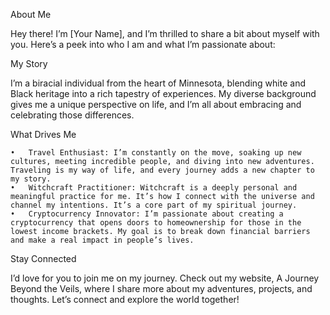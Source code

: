 About Me

Hey there! I’m [Your Name], and I’m thrilled to share a bit about myself with you. Here’s a peek into who I am and what I’m passionate about:

My Story

I’m a biracial individual from the heart of Minnesota, blending white and Black heritage into a rich tapestry of experiences. My diverse background gives me a unique perspective on life, and I’m all about embracing and celebrating those differences.

What Drives Me

	•	Travel Enthusiast: I’m constantly on the move, soaking up new cultures, meeting incredible people, and diving into new adventures. Traveling is my way of life, and every journey adds a new chapter to my story.
	•	Witchcraft Practitioner: Witchcraft is a deeply personal and meaningful practice for me. It’s how I connect with the universe and channel my intentions. It’s a core part of my spiritual journey.
	•	Cryptocurrency Innovator: I’m passionate about creating a cryptocurrency that opens doors to homeownership for those in the lowest income brackets. My goal is to break down financial barriers and make a real impact in people’s lives.

Stay Connected

I’d love for you to join me on my journey. Check out my website, A Journey Beyond the Veils, where I share more about my adventures, projects, and thoughts. Let’s connect and explore the world together!
<!---
JoftheV/JoftheV is a ✨ special ✨ repository because its `README.md` (this file) appears on your GitHub profile.
You can click the Preview link to take a look at your changes.
--->
